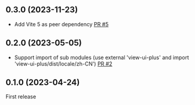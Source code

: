 ## 0.3.0 (2023-11-23)

- Add Vite 5 as peer dependency [PR #5](https://github.com/yellowspot/vite-plugin-externals/pull/5)

## 0.2.0 (2023-05-05)

- Support import of sub modules (use external 'view-ui-plus' and import 'view-ui-plus/dist/locale/zh-CN') [PR #2](https://github.com/yellowspot/vite-plugin-externals/pull/2)

## 0.1.0 (2023-04-24)

First release
